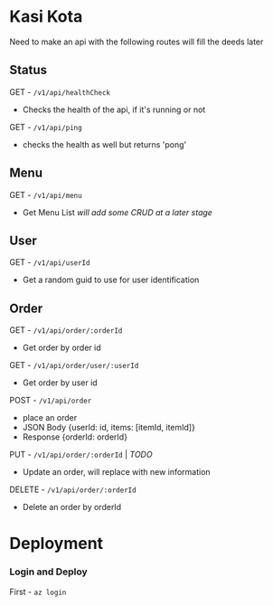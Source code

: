 # Kasi Kota 
Need to make an api with the following routes will fill the deeds later

## Status 
GET - `/v1/api/healthCheck`
- Checks the health of the api, if it's running or not

GET - `/v1/api/ping`
- checks the health as well but returns 'pong'

## Menu
GET - `/v1/api/menu`
- Get Menu List
*will add some CRUD at a later stage*

## User
GET - `/v1/api/userId`
- Get a random guid to use for user identification

## Order
GET - `/v1/api/order/:orderId`
- Get order by order id

GET - `/v1/api/order/user/:userId`
- Get order by user id

POST - `/v1/api/order`
- place an order
- JSON Body {userId: id, items: [itemId, itemId]}
- Response  {orderId: orderId}

PUT - `/v1/api/order/:orderId` | *TODO*
- Update an order, will replace with new information

DELETE - `/v1/api/order/:orderId`
- Delete an order by orderId

# Deployment

### Login and Deploy
First - `az login`

